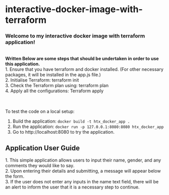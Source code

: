 # interactive-docker-image-with-terraform
<h3>Welcome to my interactive docker image with terraform application!</h3><br>
<b>Written Below are some steps that should be undertaken in order to use this application.</b><br>
1. Ensure that you have terraform and docker installed. (For other necessary packages, it will be installed in the app.js file.)<br>
2. Initialise Terraform: terraform init <br>
3. Check the Terraform plan using: terraform plan <br>
4. Apply all the configurations: Terraform apply <br>
<br><br>

To test the code on a local setup:
1. Build the application: ```docker build -t htx_docker_app .```
2. Run the application: ```docker run -p 127.0.0.1:8080:8080 htx_docker_app```
3. Go to http://localhost:8080 to try the application.

<h2> Application User Guide</h2>
1. This simple application allows users to input their name, gender, and any comments they would like to say.<br>
2. Upon entering their details and submitting, a message will appear below the form.<br>
3. If the user does not enter any inputs in the name text field, there will be an alert to inform the user that it is a necessary step to continue. 
